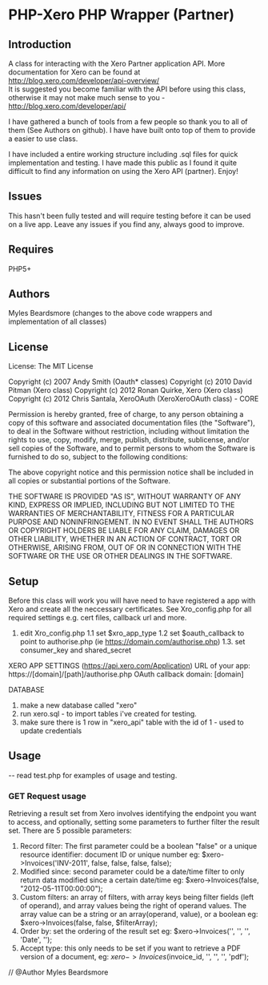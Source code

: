 PHP-Xero PHP Wrapper (Partner)
====================

Introduction
------------
A class for interacting with the Xero Partner application API. 
More documentation for Xero can be found at http://blog.xero.com/developer/api-overview/  
It is suggested you become familiar with the API before using this class, otherwise it may not make much sense to you - http://blog.xero.com/developer/api/

I have gathered a bunch of tools from a few people so thank you to all of them (See Authors on github). I have have built onto top of them to provide a easier to use class.

I have included a entire working structure including .sql files for quick implementation and testing.
I have made this public as I found it quite difficult to find any information on using the Xero API (partner). Enjoy!


Issues
-------
This hasn't been fully tested and will require testing before it can be used on a live app.
Leave any issues if you find any, always good to improve.


Requires
--------
PHP5+


Authors
--------
Myles Beardsmore (changes to the above code wrappers and implementation of all classes)


License
-------
License:
The MIT License

Copyright (c) 2007 Andy Smith (Oauth* classes)
Copyright (c) 2010 David Pitman (Xero class)
Copyright (c) 2012 Ronan Quirke, Xero (Xero class)
Copyright (c) 2012 Chris Santala, XeroOAuth (XeroXeroOAuth class) - CORE

Permission is hereby granted, free of charge, to any person obtaining a copy
of this software and associated documentation files (the "Software"), to deal
in the Software without restriction, including without limitation the rights
to use, copy, modify, merge, publish, distribute, sublicense, and/or sell
copies of the Software, and to permit persons to whom the Software is
furnished to do so, subject to the following conditions:

The above copyright notice and this permission notice shall be included in
all copies or substantial portions of the Software.

THE SOFTWARE IS PROVIDED "AS IS", WITHOUT WARRANTY OF ANY KIND, EXPRESS OR
IMPLIED, INCLUDING BUT NOT LIMITED TO THE WARRANTIES OF MERCHANTABILITY,
FITNESS FOR A PARTICULAR PURPOSE AND NONINFRINGEMENT. IN NO EVENT SHALL THE
AUTHORS OR COPYRIGHT HOLDERS BE LIABLE FOR ANY CLAIM, DAMAGES OR OTHER
LIABILITY, WHETHER IN AN ACTION OF CONTRACT, TORT OR OTHERWISE, ARISING FROM,
OUT OF OR IN CONNECTION WITH THE SOFTWARE OR THE USE OR OTHER DEALINGS IN
THE SOFTWARE.




Setup
-------

Before this class will work you will have need to have registered a app with Xero and create all the neccessary certificates.
See Xro_config.php for all required settings e.g. cert files, callback url and more.

1. edit Xro_config.php
1.1 set $xro_app_type
1.2 set $oauth_callback to point to authorise.php (ie https://domain.com/authorise.php)
1.3. set consumer_key and shared_secret

XERO APP SETTINGS (https://api.xero.com/Application)
URL of your app: https://[domain]/[path]/authorise.php
OAuth callback domain: [domain]

DATABASE
1. make a new database called "xero"
2. run xero.sql - to import tables i've created for testing.
3. make sure there is 1 row in "xero_api" table with the id of 1 - used to update credentials 


Usage
--------

-- read test.php for examples of usage and testing.

### GET Request usage
Retrieving a result set from Xero involves identifying the endpoint you want to access, and optionally, setting some parameters to further filter the result set.
There are 5 possible parameters:

1. Record filter: The first parameter could be a boolean "false" or a unique resource identifier: document ID or unique number eg: $xero->Invoices('INV-2011', false, false, false, false);
2. Modified since: second parameter could be a date/time filter to only return data modified since a certain date/time eg: $xero->Invoices(false, "2012-05-11T00:00:00");
3. Custom filters: an array of filters, with array keys being filter fields (left of operand), and array values being the right of operand values.  The array value can be a string or an array(operand, value), or a boolean eg: $xero->Invoices(false, false, $filterArray);
4. Order by: set the ordering of the result set eg: $xero->Invoices('', '', '', 'Date', '');
5. Accept type: this only needs to be set if you want to retrieve a PDF version of a document, eg: $xero->Invoices($invoice_id, '', '', '', 'pdf');


// @Author Myles Beardsmore